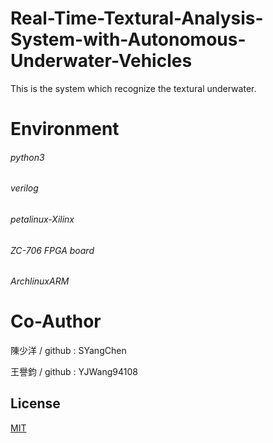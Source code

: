 # Real-Time-Textural-Analysis-System-with-Autonomous-Underwater-Vehicles
This is the system which recognize the textural underwater.

# Environment
###### python3
###### verilog
###### petalinux-Xilinx
###### ZC-706 FPGA board
###### ArchlinuxARM

# Co-Author
陳少洋 / github : SYangChen

王譽鈞 / github : YJWang94108

## License
[MIT](https://choosealicense.com/licenses/mit/)
